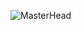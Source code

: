 ![MasterHead]([https://www.linkpicture.com/q/5070f9e7af565d1d16a3edfd7f53cd1e.png](https://www.linkpicture.com/q/Monkeydweeko.png))
